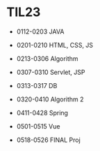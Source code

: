 # TIL23

- 0112-0203 JAVA

- 0201-0210 HTML, CSS, JS

- 0213-0306 Algorithm

- 0307-0310 Servlet, JSP

- 0313-0317 DB

- 0320-0410 Algorithm 2

- 0411-0428 Spring

- 0501-0515 Vue

- 0518-0526 FINAL Proj
